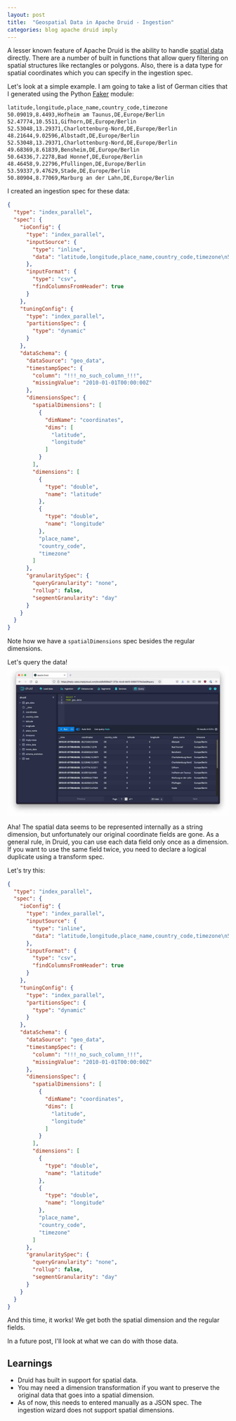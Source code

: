 ```yaml
---
layout: post
title:  "Geospatial Data in Apache Druid - Ingestion"
categories: blog apache druid imply
---
```


A lesser known feature of Apache Druid is the ability to handle [spatial data](https://docs.imply.io/latest/druid/development/geo/#spatial-indexing) directly. There are a number of built in functions that allow query filtering on spatial structures like rectangles or polygons. Also, there is a data type for spatial coordinates which you can specify in the ingestion spec.

Let's look at a simple example. I am going to take a list of German cities that I generated using the Python [Faker](https://faker.readthedocs.io/en/master/index.html) module:
```
latitude,longitude,place_name,country_code,timezone
50.09019,8.4493,Hofheim am Taunus,DE,Europe/Berlin
52.47774,10.5511,Gifhorn,DE,Europe/Berlin
52.53048,13.29371,Charlottenburg-Nord,DE,Europe/Berlin
48.21644,9.02596,Albstadt,DE,Europe/Berlin
52.53048,13.29371,Charlottenburg-Nord,DE,Europe/Berlin
49.68369,8.61839,Bensheim,DE,Europe/Berlin
50.64336,7.2278,Bad Honnef,DE,Europe/Berlin
48.46458,9.22796,Pfullingen,DE,Europe/Berlin
53.59337,9.47629,Stade,DE,Europe/Berlin
50.80904,8.77069,Marburg an der Lahn,DE,Europe/Berlin
```
I created an ingestion spec for these data:
```json
{
  "type": "index_parallel",
  "spec": {
    "ioConfig": {
      "type": "index_parallel",
      "inputSource": {
        "type": "inline",
        "data": "latitude,longitude,place_name,country_code,timezone\n50.09019,8.4493,Hofheim am Taunus,DE,Europe/Berlin\n52.47774,10.5511,Gifhorn,DE,Europe/Berlin\n52.53048,13.29371,Charlottenburg-Nord,DE,Europe/Berlin\n48.21644,9.02596,Albstadt,DE,Europe/Berlin\n52.53048,13.29371,Charlottenburg-Nord,DE,Europe/Berlin\n49.68369,8.61839,Bensheim,DE,Europe/Berlin\n50.64336,7.2278,Bad Honnef,DE,Europe/Berlin\n48.46458,9.22796,Pfullingen,DE,Europe/Berlin\n53.59337,9.47629,Stade,DE,Europe/Berlin\n50.80904,8.77069,Marburg an der Lahn,DE,Europe/Berlin"
      },
      "inputFormat": {
        "type": "csv",
        "findColumnsFromHeader": true
      }
    },
    "tuningConfig": {
      "type": "index_parallel",
      "partitionsSpec": {
        "type": "dynamic"
      }
    },
    "dataSchema": {
      "dataSource": "geo_data",
      "timestampSpec": {
        "column": "!!!_no_such_column_!!!",
        "missingValue": "2010-01-01T00:00:00Z"
      },
      "dimensionsSpec": {
        "spatialDimensions": [
          {
            "dimName": "coordinates",
            "dims": [
              "latitude",
              "longitude"
            ]
          }
        ],
        "dimensions": [
          {
            "type": "double",
            "name": "latitude"
          },
          {
            "type": "double",
            "name": "longitude"
          },
          "place_name",
          "country_code",
          "timezone"
        ]
      },
      "granularitySpec": {
        "queryGranularity": "none",
        "rollup": false,
        "segmentGranularity": "day"
      }
    }
  }
}
```
Note how we have a `spatialDimensions` spec besides the regular dimensions.

Let's query the data!
![GeoQuery](/assets/2021-09-05-geo1.jpg)

Aha! The spatial data seems to be represented internally as a string dimension, but unfortunately our original coordinate fields are gone. As a general rule, in Druid, you can use each data field only once as a dimension. If you want to use the same field twice, you need to declare a logical duplicate using a transform spec.

Let's try this:
```json
{
  "type": "index_parallel",
  "spec": {
    "ioConfig": {
      "type": "index_parallel",
      "inputSource": {
        "type": "inline",
        "data": "latitude,longitude,place_name,country_code,timezone\n50.09019,8.4493,Hofheim am Taunus,DE,Europe/Berlin\n52.47774,10.5511,Gifhorn,DE,Europe/Berlin\n52.53048,13.29371,Charlottenburg-Nord,DE,Europe/Berlin\n48.21644,9.02596,Albstadt,DE,Europe/Berlin\n52.53048,13.29371,Charlottenburg-Nord,DE,Europe/Berlin\n49.68369,8.61839,Bensheim,DE,Europe/Berlin\n50.64336,7.2278,Bad Honnef,DE,Europe/Berlin\n48.46458,9.22796,Pfullingen,DE,Europe/Berlin\n53.59337,9.47629,Stade,DE,Europe/Berlin\n50.80904,8.77069,Marburg an der Lahn,DE,Europe/Berlin"
      },
      "inputFormat": {
        "type": "csv",
        "findColumnsFromHeader": true
      }
    },
    "tuningConfig": {
      "type": "index_parallel",
      "partitionsSpec": {
        "type": "dynamic"
      }
    },
    "dataSchema": {
      "dataSource": "geo_data",
      "timestampSpec": {
        "column": "!!!_no_such_column_!!!",
        "missingValue": "2010-01-01T00:00:00Z"
      },
      "dimensionsSpec": {
        "spatialDimensions": [
          {
            "dimName": "coordinates",
            "dims": [
              "latitude",
              "longitude"
            ]
          }
        ],
        "dimensions": [
          {
            "type": "double",
            "name": "latitude"
          },
          {
            "type": "double",
            "name": "longitude"
          },
          "place_name",
          "country_code",
          "timezone"
        ]
      },
      "granularitySpec": {
        "queryGranularity": "none",
        "rollup": false,
        "segmentGranularity": "day"
      }
    }
  }
}
```
And this time, it works! We get both the spatial dimension and the regular fields.

In a future post, I'll look at what we can do with those data.

## Learnings

- Druid has built in support for spatial data.
- You may need a dimension transformation if you want to preserve the original data that goes into a spatial dimension.
- As of now, this needs to entered manually as a JSON spec. The ingestion wizard does not support spatial dimensions.
